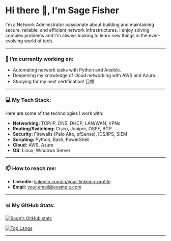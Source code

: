 # Hi there 👋, I'm Sage Fisher

I'm a Network Administrator passionate about building and maintaining secure, reliable, and efficient network infrastructures. I enjoy solving complex problems and I'm always looking to learn new things in the ever-evolving world of tech.

---

### 🔭 I’m currently working on:

* Automating network tasks with Python and Ansible.
* Deepening my knowledge of cloud networking with AWS and Azure.
* Studying for my next certification! 目標

---

### 💻 My Tech Stack:

Here are some of the technologies I work with:

* **Networking:** TCP/IP, DNS, DHCP, LAN/WAN, VPNs
* **Routing/Switching:** Cisco, Juniper, OSPF, BGP
* **Security:** Firewalls (Palo Alto, pfSense), IDS/IPS, SIEM
* **Scripting:** Python, Bash, PowerShell
* **Cloud:** AWS, Azure
* **OS:** Linux, Windows Server

---

### 📫 How to reach me:

* **LinkedIn:** [linkedin.com/in/your-linkedin-profile](https://linkedin.com/in/your-linkedin-profile)
* **Email:** your.email@example.com

---

### 📊 My GitHub Stats:

[![Sage's GitHub stats](https://github-readme-stats.vercel.app/api?username=sage-fisher&show_icons=true&theme=radical)](https://github.com/anuraghazra/github-readme-stats)

[![Top Langs](https://github-readme-stats.vercel.app/api/top-langs/?username=sage-fisher&layout=compact&theme=radical)](https://github.com/anuraghazra/github-readme-stats)

---
